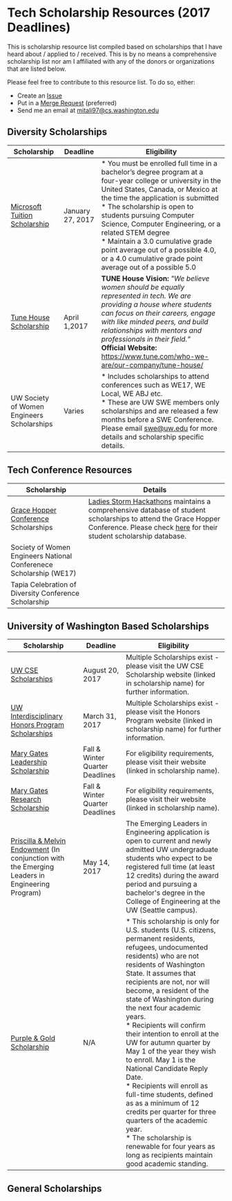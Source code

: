 # Tech Scholarship Resources (2017 Deadlines)

This is scholarship resource list compiled based on scholarships that I have heard about / applied to / received.  This is by no means a comprehensive scholarship list nor am I affiliated with any of the donors or organizations that are listed below.

Please feel free to contribute to this resource list.  To do so, either:
* Create an [Issue](https://github.com/mitalipalekar/tech-scholarship-resources/issues)
* Put in a [Merge Request](https://github.com/mitalipalekar/tech-scholarship-resources/pulls) (preferred)
* Send me an email at <mitali97@cs.washington.edu>

## Diversity Scholarships
| Scholarship | Deadline | Eligibility |
|-------|----------|-------------|
| [Microsoft Tuition Scholarship](https://careers.microsoft.com/students/scholarships) | January 27, 2017 | * You must be enrolled full time in a bachelor’s degree program at a four-year college or university in the United States, Canada, or Mexico at the time the application is submitted <br> * The scholarship is open to students pursuing Computer Science, Computer Engineering, or a related STEM degree <br> * Maintain a 3.0 cumulative grade point average out of a possible 4.0, or a 4.0 cumulative grade point average out of a possible 5.0 |
| [Tune House Scholarship](http://scholars.tune.com/) | April 1,2017 | **TUNE House Vision:** *"We believe women should be equally represented in tech. We are providing a house where students can focus on their careers, engage with like minded peers, and build relationships with mentors and professionals in their field."* <br> **Official Website:** <https://www.tune.com/who-we-are/our-company/tune-house/>
| UW Society of Women Engineers Scholarships | Varies | * Includes scholarships to attend conferences such as WE17, WE Local, WE ABJ etc. <br> * These are UW SWE members only scholarships and are released a few months before a SWE Conference.  Please email <swe@uw.edu> for more details and scholarship specific details.

## Tech Conference Resources
| Scholarship | Details |
|-------|----------|
| [Grace Hopper Conference](https://ghc.anitaborg.org/) Scholarships | [Ladies Storm Hackathons](http://www.ladiesstormhackathons.org/) maintains a comprehensive database of student scholarships to attend the Grace Hopper Conference.  Please check [here](https://github.com/Ladies-Storm-Hackathons/GHC-Scholarships) for their student scholarship database.
| Society of Women Engineers National Conferenece Scholarship (WE17) | 
| Tapia Celebration of Diversity Conference Scholarship | 

## University of Washington Based Scholarships
| Scholarship | Deadline | Eligibility |
|-------|----------|-------------|
| [UW CSE Scholarships](https://www.cs.washington.edu/students/ugrad/scholarships) | August 20, 2017 | Multiple Scholarships exist - please visit the UW CSE Scholarship website (linked in scholarship name) for further information.
| [UW Interdisciplinary Honors Program Scholarships](https://honors.uw.edu/scholarships/current/) | March 31, 2017 | Multiple Scholarships exist - please visit the Honors Program website (linked in scholarship name) for further information.
| [Mary Gates Leadership Scholarship](http://expd.uw.edu/mge/apply/leadership/) | Fall & Winter Quarter Deadlines | For eligibility requirements, please visit their website (linked in scholarship name).
| [Mary Gates Research Scholarship](http://expd.uw.edu/mge/apply/research/) | Fall & Winter Quarter Deadlines | For eligibility requirements, please visit their website (linked in scholarship name).
| [Priscilla & Melvin Endowment](https://www.engr.washington.edu/current/studentprogs/emergingleaders) (In conjunction with the Emerging Leaders in Engineering Program) | May 14, 2017 | The Emerging Leaders in Engineering application is open to current and newly admitted UW undergraduate students who expect to be registered full time (at least 12 credits) during the award period and pursuing a bachelor's degree in the College of Engineering at the UW (Seattle campus).
| [Purple & Gold Scholarship](https://admit.washington.edu/costs-and-financial-aid/scholarships/purple-and-gold) | N/A | * This scholarship is only for U.S. students (U.S. citizens, permanent residents, refugees, undocumented residents) who are not residents of Washington State. It assumes that recipients are not, nor will become, a resident of the state of Washington during the next four academic years. <br> * Recipients will confirm their intention to enroll at the UW for autumn quarter by May 1 of the year they wish to enroll. May 1 is the National Candidate Reply Date. <br> * Recipients will enroll as full-time students, defined as as a minimum of 12 credits per quarter for three quarters of the academic year. <br> * The scholarship is renewable for four years as long as recipients maintain good academic standing.

## General Scholarships
<!--
| Scholarship | Deadline | Eligibility |
|-------|----------|-------------|
| | | -->